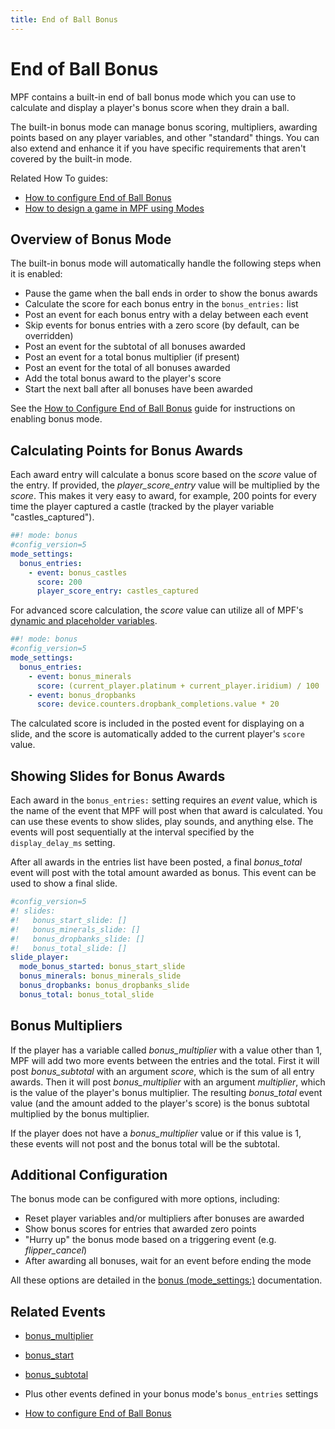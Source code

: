 ```yaml
---
title: End of Ball Bonus
---
```


# End of Ball Bonus


MPF contains a built-in end of ball bonus mode which you can use to
calculate and display a player's bonus score when they drain a ball.

The built-in bonus mode can manage bonus scoring, multipliers, awarding
points based on any player variables, and other "standard" things. You
can also extend and enhance it if you have specific requirements that
aren't covered by the built-in mode.

Related How To guides:

* [How to configure End of Ball Bonus](configuring_bonus.md)
* [How to design a game in MPF using Modes](../../game_design/index.md)

## Overview of Bonus Mode

The built-in bonus mode will automatically handle the following steps
when it is enabled:

* Pause the game when the ball ends in order to show the bonus awards
* Calculate the score for each bonus entry in the `bonus_entries:`
    list
* Post an event for each bonus entry with a delay between each event
* Skip events for bonus entries with a zero score (by default, can be
    overridden)
* Post an event for the subtotal of all bonuses awarded
* Post an event for a total bonus multiplier (if present)
* Post an event for the total of all bonuses awarded
* Add the total bonus award to the player's score
* Start the next ball after all bonuses have been awarded

See the
[How to Configure End of Ball Bonus](configuring_bonus.md) guide for instructions on enabling bonus mode.

## Calculating Points for Bonus Awards

Each award entry will calculate a bonus score based on the *score* value
of the entry. If provided, the *player_score_entry* value will be
multiplied by the *score*. This makes it very easy to award, for
example, 200 points for every time the player captured a castle (tracked
by the player variable "castles_captured").

``` yaml
##! mode: bonus
#config_version=5
mode_settings:
  bonus_entries:
    - event: bonus_castles
      score: 200
      player_score_entry: castles_captured
```

For advanced score calculation, the *score* value can utilize all of
MPF's
[dynamic and placeholder variables](../../config/instructions/dynamic_values.md).

``` yaml
##! mode: bonus
#config_version=5
mode_settings:
  bonus_entries:
    - event: bonus_minerals
      score: (current_player.platinum + current_player.iridium) / 100
    - event: bonus_dropbanks
      score: device.counters.dropbank_completions.value * 20
```

The calculated score is included in the posted event for displaying on a
slide, and the score is automatically added to the current player's
`score` value.

## Showing Slides for Bonus Awards

Each award in the `bonus_entries:` setting requires an *event* value,
which is the name of the event that MPF will post when that award is
calculated. You can use these events to show slides, play sounds, and
anything else. The events will post sequentially at the interval
specified by the `display_delay_ms` setting.

After all awards in the entries list have been posted, a final
*bonus_total* event will post with the total amount awarded as bonus.
This event can be used to show a final slide.

``` yaml
#config_version=5
#! slides:
#!   bonus_start_slide: []
#!   bonus_minerals_slide: []
#!   bonus_dropbanks_slide: []
#!   bonus_total_slide: []
slide_player:
  mode_bonus_started: bonus_start_slide
  bonus_minerals: bonus_minerals_slide
  bonus_dropbanks: bonus_dropbanks_slide
  bonus_total: bonus_total_slide
```

## Bonus Multipliers

If the player has a variable called *bonus_multiplier* with a value
other than 1, MPF will add two more events between the entries and the
total. First it will post *bonus_subtotal* with an argument *score*,
which is the sum of all entry awards. Then it will post
*bonus_multiplier* with an argument *multiplier*, which is the value of
the player's bonus multiplier. The resulting *bonus_total* event value
(and the amount added to the player's score) is the bonus subtotal
multiplied by the bonus multiplier.

If the player does not have a *bonus_multiplier* value or if this value
is 1, these events will not post and the bonus total will be the
subtotal.

## Additional Configuration

The bonus mode can be configured with more options, including:

* Reset player variables and/or multipliers after bonuses are awarded
* Show bonus scores for entries that awarded zero points
* "Hurry up" the bonus mode based on a triggering event (e.g.
    *flipper_cancel*)
* After awarding all bonuses, wait for an event before ending the mode

All these options are detailed in the [bonus (mode_settings:)](../../config/bonus.md) documentation.

## Related Events

* [bonus_multiplier](../../events/bonus_multiplier.md)
* [bonus_start](../../events/bonus_start.md)
* [bonus_subtotal](../../events/bonus_subtotal.md)
* Plus other events defined in your bonus mode's `bonus_entries`
    settings

* [How to configure End of Ball Bonus](configuring_bonus.md)

